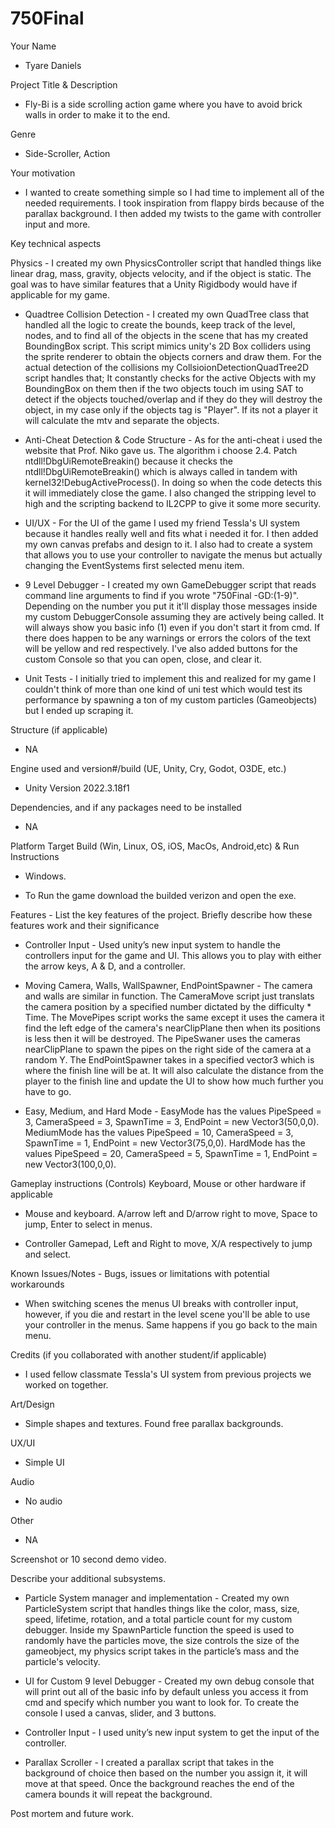 # 750Final

Your Name

- Tyare Daniels

Project Title & Description

- Fly-Bi is a side scrolling action game where you have to avoid brick walls in order to make it to the end.

Genre

- Side-Scroller, Action

Your motivation

- I wanted to create something simple so I had time to implement all of the needed requirements. I took inspiration from flappy birds because of the parallax background. I then added my twists to the game with controller input and more.

Key technical aspects

Physics - I created my own PhysicsController script that handled things like linear drag, mass, gravity, objects velocity, and if the object is static. The goal was to have similar features that a Unity Rigidbody would have if applicable for my game.

- Quadtree Collision Detection - I created my own QuadTree class that handled all the logic to create the bounds, keep track of the level, nodes, and to find all of the objects in the scene that has my created BoundingBox script. This script mimics unity's 2D Box colliders using the sprite renderer to obtain the objects corners and draw them. For the actual detection of the collisions my CollsioionDetectionQuadTree2D script handles that; It constantly checks for the active Objects with my BoundingBox on them then if the two objects touch im using SAT to detect if the objects touched/overlap and if they do they will destroy the object, in my case only if the objects tag is "Player". If its not a player it will calculate the mtv and separate the objects.

- Anti-Cheat Detection & Code Structure - As for the anti-cheat i used the website that Prof. Niko gave us. The algorithm i choose 2.4. Patch ntdll!DbgUiRemoteBreakin() because it checks the ntdll!DbgUiRemoteBreakin() which is always called in tandem with kernel32!DebugActiveProcess(). In doing so when the code detects this it will immediately close the game. I also changed the stripping level to high and the scripting backend to IL2CPP to give it some more security.

- UI/UX - For the UI of the game I used my friend Tessla's UI system because it handles really well and fits what i needed it for. I then added my own canvas prefabs and design to it. I also had to create a system that allows you to use your controller to navigate the menus but actually changing the EventSystems first selected menu item.

- 9 Level Debugger - I created my own GameDebugger script that reads command line arguments to find if you wrote "750Final -GD:(1-9)". Depending on the number you put it it'll display those messages inside my custom DebuggerConsole assuming they are actively being called. It will always show you basic info (1) even if you don't start it from cmd. If there does happen to be any warnings or errors the colors of the text will be yellow and red respectively. I've also added buttons for the custom Console so that you can open, close, and clear it.

- Unit Tests - I initially tried to implement this and realized for my game I couldn't think of more than one kind of uni test which would test its performance by spawning a ton of my custom particles (Gameobjects) but I ended up scraping it.

Structure (if applicable)

- NA

Engine used and version#/build (UE, Unity, Cry, Godot, O3DE, etc.)

- Unity Version 2022.3.18f1

Dependencies, and if any packages need to be installed

- NA

Platform Target Build (Win, Linux, OS, iOS, MacOs, Android,etc) & Run Instructions

- Windows. 

- To Run the game download the builded verizon and open the exe.

Features - List the key features of the project. Briefly describe how these features work and their significance

- Controller Input - Used unity’s new input system to handle the controllers input for the game and UI. This allows you to play with either the arrow keys, A & D, and a controller.

- Moving Camera, Walls, WallSpawner, EndPointSpawner - The camera and walls are similar in function. The CameraMove script just translats the camera position by a specified number dictated by the difficulty * Time. The MovePipes script works the same except it uses the camera it find the left edge of the camera's nearClipPlane then when its positions is less then it will be destroyed. The PipeSwaner uses the cameras nearClipPlane to spawn the pipes on the right side of the camera at a random Y. The EndPointSpawner takes in a specified vector3 which is where the finish line will be at. It will also calculate the distance from the player to the finish line and update the UI to show how much further you have to go.

- Easy, Medium, and Hard Mode - EasyMode has the values PipeSpeed = 3, CameraSpeed = 3, SpawnTime = 3, EndPoint = new Vector3(50,0,0). MediumMode has the values PipeSpeed = 10, CameraSpeed = 3, SpawnTime = 1, EndPoint = new Vector3(75,0,0). HardMode has the values PipeSpeed = 20, CameraSpeed = 5, SpawnTime = 1, EndPoint = new Vector3(100,0,0).

Gameplay instructions (Controls) Keyboard, Mouse or other hardware if applicable

- Mouse and keyboard. A/arrow left and D/arrow right to move, Space to jump, Enter to select in menus.

- Controller Gamepad, Left and Right to move, X/A respectively to jump and select.

Known Issues/Notes - Bugs, issues or limitations with potential workarounds

- When switching scenes the menus UI breaks with controller input, however, if you die and restart in the level scene you'll be able to use your controller in the menus. Same happens if you go back to the main menu.

Credits (if you collaborated with another student/if applicable)

- I used fellow classmate Tessla's UI system from previous projects we worked on together.

Art/Design

- Simple shapes and textures. Found free parallax backgrounds.

UX/UI

- Simple UI

Audio

- No audio

Other

- NA

Screenshot or 10 second demo video.

Describe your additional subsystems.

- Particle System manager and implementation - Created my own ParticleSystem script that handles things like the color, mass, size, speed, lifetime, rotation, and a total particle count for my custom debugger. Inside my SpawnParticle function the speed is used to randomly have the particles move, the size controls the size of the gameobject, my physics script takes in the particle’s mass and the particle's velocity. 

- UI for Custom 9 level Debugger - Created my own debug console that will print out all of the basic info by default unless you access it from cmd and specify which number you want to look for. To create the console I used a canvas, slider, and 3 buttons.

- Controller Input - I used unity’s new input system to get the input of the controller.

- Parallax Scroller - I created a parallax script that takes in the background of choice then based on the number you assign it, it will move at that speed. Once the background reaches the end of the camera bounds it will repeat the background.

Post mortem and future work.
